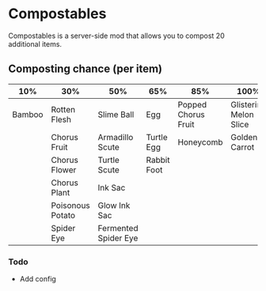 # Compostables

Compostables is a server-side mod that allows you to compost 20 additional items.

## Composting chance (per item)
| 10%    | 30%              | 50%                  | 65%         | 85%                 | 100%                   |
|--------|------------------|----------------------|-------------|---------------------|------------------------|
| Bamboo | Rotten Flesh     | Slime Ball           | Egg         | Popped Chorus Fruit | Glistering Melon Slice |
|        | Chorus Fruit     | Armadillo Scute      | Turtle Egg  | Honeycomb           | Golden Carrot          |
|        | Chorus Flower    | Turtle Scute         | Rabbit Foot |
|        | Chorus Plant     | Ink Sac              |
|        | Poisonous Potato | Glow Ink Sac         |
|        | Spider Eye       | Fermented Spider Eye |

### Todo
- Add config
